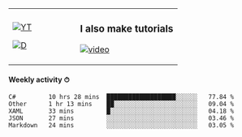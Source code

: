 <table>
  <td width="40%">

[![YT](https://img.shields.io/badge/YouTube-Peter-red?logo=youtube&style=for-the-badge)](https://spelos.net/youtube)

[![D](https://img.shields.io/badge/Discord-Spelos%238123-7289DA?logo=discord&style=for-the-badge)](https://spelos.net/discord)

  </td>
  <td>
  
### I also make tutorials 
[![video](https://i.imgur.com/ndfiH8w.png)](https://www.youtube.com/watch?v=alMS9LIjvD8)
  
  </td>
</table>

#### Weekly activity ⏱

<!--START_SECTION:waka-->
```text
C#         10 hrs 28 mins  ███████████████████░░░░░░   77.84 % 
Other      1 hr 13 mins    ██░░░░░░░░░░░░░░░░░░░░░░░   09.04 % 
XAML       33 mins         █░░░░░░░░░░░░░░░░░░░░░░░░   04.18 % 
JSON       27 mins         ░░░░░░░░░░░░░░░░░░░░░░░░░   03.46 % 
Markdown   24 mins         ░░░░░░░░░░░░░░░░░░░░░░░░░   03.05 %
```
<!--END_SECTION:waka-->

